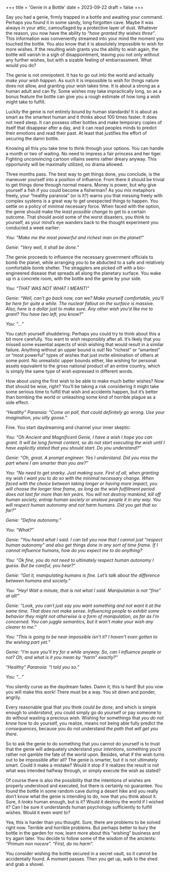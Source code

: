+++
title = 'Genie in a Bottle'
date = 2023-09-22
draft = false
+++

Say you had a genie, firmly trapped in a bottle and awaiting your command. Perhaps you found it in some sandy, long forgotten cave. Maybe it was always in your attic, camouflaged by a protective layer of dust. Whatever the reason, you now have the ability to *“have granted thy wishes three”*. This information was conveniently streamed into your mind the moment you touched the bottle. You also know that it is absolutely impossible to wish for more wishes. If the resulting wish grants you the ability to wish again, the bottle will vanish in a sigh of disappointment, leaving you not only without any further wishes, but with a sizable feeling of embarrassment. What would you do?

The genie is not omnipotent. It has to go out into the world and actually *make your wish happen*. As such it is impossible to wish for things nature does not allow, and granting your wish takes time. It is about a strong as a human adult and can fly. Some wishes may take impractically long, so as a bonus feature the bottle can give you a rough estimate of how long a wish might take to fulfill.

Luckily the genie is not entirely bound by human standards! It is about as smart as the smartest human and it thinks about 100 times faster. It does not need sleep. It can possess other bottles and make temporary copies of itself that disappear after a day, and it can read peoples minds to predict their emotions and read their past. At least that justifies the effort of securing the damn bottle.

Knowing all this you take time to think through your options. You can handle a month or two of waiting. No need to impress a fair princess and her tiger. Fighting unconvincing cartoon villains seems rather dreary anyway. This opportunity will be maximally utilized, no drama allowed.

Three months pass. The best way to get things done, you conclude, is the maneuver yourself into a position of influence. From there it should be trivial to get things done through normal means. Money is power, but why give yourself a fish if you could become a fisherman? As you mix metaphors freely, your “healthy paranoia” (or is it?) warns you that messing freely with complex systems is a great way to get unexpected things to happen. You settle on a policy of minimal necessary force. When faced with the option, the genie should make the *least possible change* to get to a certain outcome. That should avoid some of the worst disasters, you think to yourself, as your mind’s eye wanders back to the thought experiment you conducted a week earlier:

*You: “Make me the most powerful and richest man on the planet!”*

*Genie: “Very well, it shall be done.”*

The genie proceeds to influence the necessary government officials to bomb the planet, while arranging you to be abducted to a safe and relatively comfortable bomb shelter. The stragglers are picked off with a bio-engineered disease that spreads all along the planetary surface. You wake up in a concrete room, with the bottle and the genie by your side.

*You: “THAT WAS NOT WHAT I MEANT!”*

*Genie: “Well, can’t go back now, can we? Make yourself comfortable, you’ll be here for quite a while. The nuclear fallout on the surface is massive. Also, here is a dollar just to make sure. Any other wish you’d like me to grant? You have two left, you know?”*

*You: “…”*

You catch yourself shuddering. Perhaps you could try to think about this a bit more carefully. You want to wish responsibly after all. It’s likely that you missed some essential aspects of wish wishing that would result in a similar failure. Anything without an upper bound is out! No “richest” or “smartest” or “most powerful” types of wishes that just invite elimination of others at some point. No unrealistic upper bounds either, like wishing for personal assets equivalent to the gross national product of an entire country, which is simply the same type of wish expressed in different words. 

How about using the first wish to be able to make much better wishes? Now *that* should be wise, right? You’ll be taking a risk considering it might take some serious time to fulfill that wish and accidents happen, but it’s better than bombing the world or unleashing some kind of horrible plague as a side effect.  

*“Healthy” Paranoia: “Come on pall, that could definitely go wrong. Use your imagination, you silly goose.”*

Fine. You start daydreaming and channel your inner skeptic:

*You: “Oh Ancient and Magnificent Genie, I have a wish I hope you can grant. It will be long format content, so do not start executing the wish until I have explicitly stated that you should start. Do you understand?”*

*Genie: “Oh, great. A prompt engineer. Yes I understand. Did you miss the part where I am smarter than you are?”*

*You: “No need to get snarky. Just making sure. First of all, when granting my wish I want you to do so with the minimal necessary change. When faced with the choice between taking longer or having more impact, you will choose the longer time frame, as long as the wish fulfillment period does not last for more than ten years. You will not destroy mankind, kill off human society, entrap human society or enslave people it in any way. You will respect human autonomy and not harm humans. Did you get that so far?”*

*Genie: “Define autonomy.”*

*You: “What?”*

*Genie: “You heard what I said. I can tell you now that I cannot just “respect human autonomy” and also get things done in any sort of time frame. If I cannot influence humans, how do you expect me to do anything?*

*You: “Ok fine, you do not need to ultimately respect human autonomy I guess. But be careful, you hear?”*

*Genie: “Got it, manipulating humans is fine. Let’s talk about the difference between humans and society.”*

*You: “Hey! Wait a minute, that is not what I said. Manipulation is not “fine” at all!”*

*Genie: “Look, you can´t just say you want something and not want it at the same time. That does not make sense. Influencing people to exhibit some behavior they might not otherwise is a form of manipulation, as far as I’m concerned. You can juggle semantics, but it won’t make your wish any clearer to me.”*

*You: “This is going to be near impossible isn’t it? I haven’t even gotten to the wishing part yet.”*

*Genie: “I’m sure you’ll try for a while anyway. So, can I influence people or not? Oh, and what is it you mean by “harm” exactly?”*

“*Healthy” Paranoia: “I told you so.”*

*You: “…”*

You silently curse as the daydream fades. Damn it, this is hard! But you vow you will make this work! There must be a way. You sit down and ponder, angrily. 

Every reasonable goal that you think *could be done*, and which is simple enough to *understand*, you could simply go do yourself or pay someone to do without wasting a precious wish. Wishing for somethings that *you do not know* how to do yourself, you realize, means not being able fully predict the *consequences*, because you do not understand *the path that will get you there*.

So to ask the genie to do something that you cannot do yourself is to trust that the genie will adequately understand your *intentions*, something you’d rather not gamble the fate of the world upon. Besides, what if the wish turns out to be impossible after all? The genie is smarter, but it is not ultimately smart. Could it make a mistake? Would it stop if it realizes the result is not what was intended halfway through, or simply execute the wish as stated?

Of course there is also the possibility that the intentions of wishes are properly understood and executed, but there is certainly no guarantee. You found the bottle in some random cave during a desert hike and you really don’t know what the genie is intending to do, now that you think about it. Sure, it *looks* human enough, but is it? Would it destroy the world if I wished it? Can I be sure it understands human psychology sufficiently to fulfill wishes. Would it even *want to?* 

Yea, this is harder than you thought. Sure, there are problems to be solved right now. Terrible and horrible problems. But perhaps better to bury the bottle in the garden for now, learn more about this “wishing” business and try again later. You decide to follow some of the wisdom of the ancients: *“Primum non nocere”. “First, do no harm”.* 

You consider wishing the bottle secured in a secret vault, so it cannot be accidentally found. A moment passes. Then you get up, walk to the shed and grab a shovel.